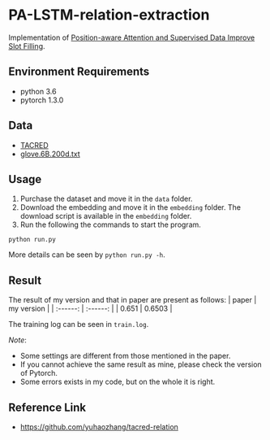 # PA-LSTM-relation-extraction
Implementation of [Position-aware Attention and Supervised Data Improve Slot Filling](https://www.aclweb.org/anthology/D17-1004.pdf).

## Environment Requirements
* python 3.6
* pytorch 1.3.0

## Data
* [TACRED](https://catalog.ldc.upenn.edu/LDC2018T24)
* [glove.6B.200d.txt](https://nlp.stanford.edu/projects/glove/)

## Usage
1. Purchase the dataset and move it in the `data` folder.
2. Download the embedding and move it in the `embedding` folder. The download script is available in the `embedding` folder.
3. Run the following the commands to start the program.
```shell
python run.py
```
More details can be seen by `python run.py -h`.

## Result
The result of my version and that in paper are present as follows:
| paper | my version |
| :------: | :------: |
| 0.651 | 0.6503 |

The training log can be seen in `train.log`.

*Note*:
* Some settings are different from those mentioned in the paper.
* If you cannot achieve the same result as mine, please check the version of Pytorch.
* Some errors exists in my code, but on the whole it is right.

## Reference Link
* https://github.com/yuhaozhang/tacred-relation
